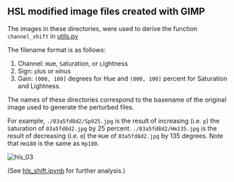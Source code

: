 ## HSL modified image files created with GIMP

The images in these directories, were used to derive the function `channel_shift` in [utils.py](../../../sdcdup/utils.py)

The filename format is as follows:
1. Channel: `H`ue, `S`aturation, or `L`ightness
2. Sign: `p`lus or `m`inus
3. Gain: `(000, 180]` degrees for Hue and `(000, 100]` percent for Saturation and Lightness.

The names of these directories correspond to the basename of the original image used to generate the perturbed files.

For example, `./03a5fd8d2/Sp025.jpg` is the result of increasing (i.e. `p`) the `S`aturation of `03a5fd8d2.jpg` by 25 percent.
`./03a5fd8d2/Hm135.jpg` is the result of decreasing (i.e. `m`) the `H`ue of `03a5fd8d2.jpg` by 135 degrees.
Note that `Hm180` is the same as `Hp180`.

![hls_03](../../../notebooks/figures/03a5fd8d2.jpg_676f4cfd0.jpg_08.jpg)

(See [hls_shift.ipynb](../../../notebooks/eda/hls_shift.ipynb) for further analysis.)